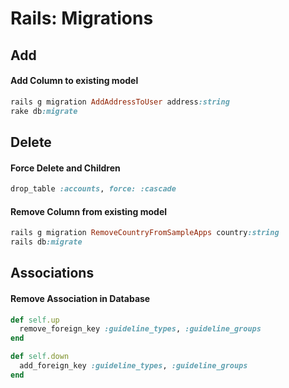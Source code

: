 # Rails: Migrations

## Add

#### Add Column to existing model

```ruby
rails g migration AddAddressToUser address:string
rake db:migrate
```

## Delete

#### Force Delete and Children

```ruby
drop_table :accounts, force: :cascade
```

#### Remove Column from existing model

```ruby
rails g migration RemoveCountryFromSampleApps country:string
rails db:migrate
```

## Associations

#### Remove Association in Database

```ruby
def self.up
  remove_foreign_key :guideline_types, :guideline_groups
end

def self.down
  add_foreign_key :guideline_types, :guideline_groups
end
```
